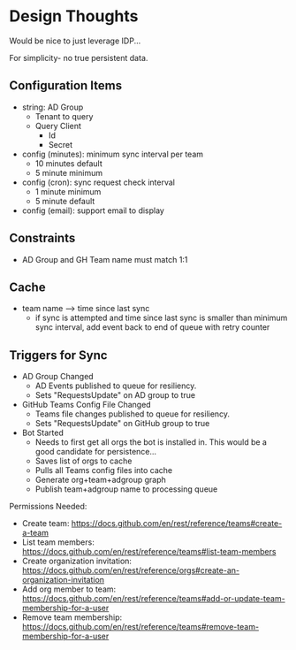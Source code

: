 # Design Thoughts

Would be nice to just leverage IDP...

For simplicity- no true persistent data.

## Configuration Items

* string: AD Group
    * Tenant to query
    * Query Client
        * Id
        * Secret
* config (minutes): minimum sync interval per team
    * 10 minutes default
    * 5 minute minimum
* config (cron): sync request check interval
    * 1 minute minimum
    * 5 minute default
* config (email): support email to display

## Constraints 

* AD Group and GH Team name must match 1:1

## Cache

* team name --> time since last sync
    * if sync is attempted and time since last sync is smaller than minimum sync interval, add event back to end of queue with retry counter

## Triggers for Sync

* AD Group Changed
    * AD Events published to queue for resiliency.    
    * Sets "RequestsUpdate" on AD group to true
* GitHub Teams Config File Changed
    * Teams file changes published to queue for resiliency.
    * Sets "RequestsUpdate" on GitHub group to true
* Bot Started
    * Needs to first get all orgs the bot is installed in. This would be a good candidate for persistence...
    * Saves list of orgs to cache
    * Pulls all Teams config files into cache
    * Generate org+team+adgroup graph
    * Publish team+adgroup name to processing queue


Permissions Needed:

* Create team: https://docs.github.com/en/rest/reference/teams#create-a-team
* List team members: https://docs.github.com/en/rest/reference/teams#list-team-members 
* Create organization invitation: https://docs.github.com/en/rest/reference/orgs#create-an-organization-invitation    
* Add org member to team: https://docs.github.com/en/rest/reference/teams#add-or-update-team-membership-for-a-user
* Remove team membership: https://docs.github.com/en/rest/reference/teams#remove-team-membership-for-a-user